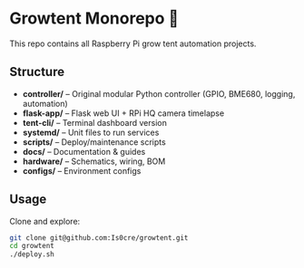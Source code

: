 # Growtent Monorepo 🌱

This repo contains all Raspberry Pi grow tent automation projects.

## Structure
- **controller/** – Original modular Python controller (GPIO, BME680, logging, automation)
- **flask-app/** – Flask web UI + RPi HQ camera timelapse
- **tent-cli/** – Terminal dashboard version
- **systemd/** – Unit files to run services
- **scripts/** – Deploy/maintenance scripts
- **docs/** – Documentation & guides
- **hardware/** – Schematics, wiring, BOM
- **configs/** – Environment configs

## Usage
Clone and explore:
```bash
git clone git@github.com:Is0cre/growtent.git
cd growtent
./deploy.sh
